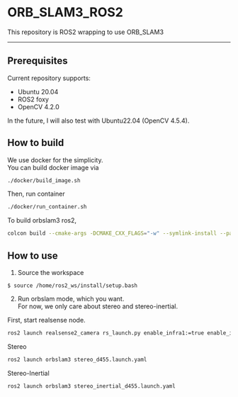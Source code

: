 # ORB_SLAM3_ROS2
This repository is ROS2 wrapping to use ORB_SLAM3

---

## Prerequisites
Current repository supports:
  - Ubuntu 20.04
  - ROS2 foxy
  - OpenCV 4.2.0

In the future, I will also test with Ubuntu22.04 (OpenCV 4.5.4).

## How to build
We use docker for the simplicity. \
You can build docker image via
```bash
./docker/build_image.sh
```

Then, run container
```bash
./docker/run_container.sh
```

To build orbslam3 ros2, 
```bash
colcon build --cmake-args -DCMAKE_CXX_FLAGS="-w" --symlink-install --packages-select orbslam3
```

## How to use
1. Source the workspace  
```
$ source /home/ros2_ws/install/setup.bash
```

2. Run orbslam mode, which you want.  
For now, we only care about stereo and stereo-inertial.

First, start realsense node. 
```bash
ros2 launch realsense2_camera rs_launch.py enable_infra1:=true enable_infra2:=true enable_accel:=true enable_gyro:=true unite_imu_method:=2 infra_width:=640 infra_height:=480 camera_name:=d455 camera_namespace:=d455
```

Stereo
```bash
ros2 launch orbslam3 stereo_d455.launch.yaml
```

Stereo-Inertial
```bash
ros2 launch orbslam3 stereo_inertial_d455.launch.yaml
```